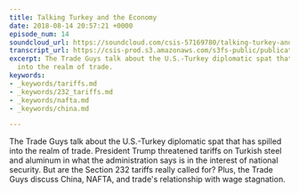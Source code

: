 ```yaml
---
title: Talking Turkey and the Economy
date: 2018-08-14 20:57:21 +0000
episode_num: 14
soundcloud_url: https://soundcloud.com/csis-57169780/talking-turkey-and-the-economy
transcript_url: https://csis-prod.s3.amazonaws.com/s3fs-public/publication/180821_Talking_Turkey_Economy.pdf
excerpt: The Trade Guys talk about the U.S.-Turkey diplomatic spat that has spilled
  into the realm of trade.
keywords:
- _keywords/tariffs.md
- _keywords/232_tariffs.md
- _keywords/nafta.md
- _keywords/china.md

---
```

The Trade Guys talk about the U.S.-Turkey diplomatic spat that has spilled into the realm of trade. President Trump threatened tariffs on Turkish steel and aluminum in what the administration says is in the interest of national security. But are the Section 232 tariffs really called for? Plus, the Trade Guys discuss China, NAFTA, and trade's relationship with wage stagnation.